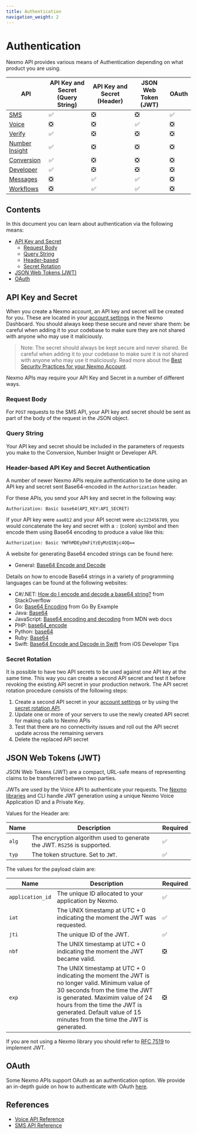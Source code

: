 ```yaml
---
title: Authentication
navigation_weight: 2
---
```


# Authentication

Nexmo API provides various means of Authentication depending on what product you are using.

API | API Key and Secret (Query String) | API Key and Secret (Header) | JSON Web Token (JWT) | OAuth
-- | -- | -- | -- | --
[SMS](/api/sms) | ✅ | ❎ | ❎ | ✅
[Voice](/api/voice) | ❎ | ❎ | ✅ | ❎
[Verify](/api/verify) | ✅ | ❎ | ❎| ❎
[Number Insight](/api/number-insight) | ✅ | ❎ | ❎| ❎
[Conversion](/api/conversion) | ✅ | ❎ | ❎| ❎
[Developer](/api/developer) | ✅ | ❎ | ❎| ❎
[Messages](/api/messages-and-workflows-apis/messages) | ❎ | ✅ | ✅| ❎
[Workflows](/api/messages-and-workflows-apis/workflows) | ❎ | ✅ | ✅| ❎

## Contents

In this document you can learn about authentication via the following means:

* [API Key and Secret](#api-key-secret)
  * [Request Body](#request-body)
  * [Query String](#query-string)
  * [Header-based](#header-based-api-key-secret-authentication)
  * [Secret Rotation](#secret-rotation)
* [JSON Web Tokens (JWT)](#json-web-tokens-jwt)
* [OAuth](#oauth)

## API Key and Secret

When you create a Nexmo account, an API key and secret will be created for you. These are located in your [account settings](https://dashboard.nexmo.com/settings) in the Nexmo Dashboard. You should always keep these secure and never share them: be careful when adding it to your codebase to make sure they are not shared with anyone who may use it maliciously.

> Note: The secret should always be kept secure and never shared. Be careful when adding it to your codebase to make sure it is not shared with anyone who may use it maliciously. Read more about the [Best Security Practices for your Nexmo Account](https://help.nexmo.com/hc/en-us/articles/115014939548).

Nexmo APIs may require your API Key and Secret in a number of different ways.

### Request Body

For `POST` requests to the SMS API, your API key and secret should be sent as part of the body of the request in the JSON object.

### Query String

Your API key and secret should be included in the parameters of requests you make to the Conversion, Number Insight or Developer API.

### Header-based API Key and Secret Authentication

A number of newer Nexmo APIs require authentication to be done using an API key and secret sent Base64-encoded in the `Authorization` header.

For these APIs, you send your API key and secret in the following way:

```
Authorization: Basic base64(API_KEY:API_SECRET)
```

If your API key were `aaa012` and your API secret were `abc123456789`, you would concatenate the key and secret with a `:` (colon) symbol and then encode them using Base64 encoding to produce a value like this:

```
Authorization: Basic YWFhMDEyOmFiYzEyMzQ1Njc4OQ==
```

A website for generating Base64 encoded strings can be found here:

* General: [Base64 Encode and Decode](https://www.base64encode.org/)

Details on how to encode Base64 strings in a variety of programming languages can be found at the following websites:

* C#/.NET: [How do I encode and decode a base64 string?](https://stackoverflow.com/questions/11743160/how-do-i-encode-and-decode-a-base64-string) from StackOverflow
* Go: [Base64 Encoding](https://gobyexample.com/base64-encoding) from Go By Example
* Java: [Base64](https://docs.oracle.com/javase/8/docs/api/java/util/Base64.html)
* JavaScript: [Base64 encoding and decoding](https://developer.mozilla.org/en-US/docs/Web/API/WindowBase64/Base64_encoding_and_decoding) from MDN web docs
* PHP: [base64_encode](https://secure.php.net/manual/en/function.base64-encode.php)
* Python: [base64](https://docs.python.org/2/library/base64.html)
* Ruby: [Base64](https://ruby-doc.org/stdlib-2.5.0/libdoc/base64/rdoc/Base64.html)
* Swift: [Base64 Encode and Decode in Swift](http://iosdevelopertips.com/swift-code/base64-encode-decode-swift.html) from iOS Developer Tips

### Secret Rotation
It is possible to have two API secrets to be used against one API key at the same time. This way you can create a second API secret and test it before revoking the existing API secret in your production network. The API secret rotation procedure consists of the following steps:

1. Create a second API secret in your [account settings](https://dashboard.nexmo.com/settings) or by using  the [secret rotation API](/api/account/secret-management).
2. Update one or more of your servers to use the newly created API secret for making calls to Nexmo APIs
3. Test that there are no connectivity issues and roll out the API secret update across the remaining servers
4. Delete the replaced API secret

## JSON Web Tokens (JWT)

JSON Web Tokens (JWT) are a compact, URL-safe means of representing claims to be transferred between two parties.

JWTs are used by the Voice API to authenticate your requests. The [Nexmo libraries](/tools) and CLI handle JWT generation using a unique Nexmo Voice Application ID and a Private Key.

Values for the Header are:

Name | Description | Required
-- | -- | --
`alg` | The encryption algorithm used to generate the JWT. `RS256` is supported. | ✅
`typ` | The token structure. Set to `JWT`. | ✅

The values for the payload claim are:

Name | Description | Required
-- | -- | --
`application_id` | The unique ID allocated to your application by Nexmo. | ✅
`iat` | The UNIX timestamp at UTC + 0 indicating the moment the JWT was requested. | ✅
`jti` | The unique ID of the JWT. | ✅
`nbf` | The UNIX timestamp at UTC + 0 indicating the moment the JWT became valid. | ❎
`exp` | The UNIX timestamp at UTC + 0 indicating the moment the JWT is no longer valid. Minimum value of 30 seconds from the time the JWT is generated. Maximim value of 24 hours from the time the JWT is generated. Default value of 15 minutes from the time the JWT is generated. | ❎

If you are not using a Nexmo library you should refer to [RFC 7519](https://tools.ietf.org/html/rfc7519) to implement JWT.

## OAuth

Some Nexmo APIs support OAuth as an authentication option. We provide an in-depth guide on how to authenticate with OAuth [here](/concepts/guides/oauth).

## References

* [Voice API Reference](/api/voice)
* [SMS API Reference](/api/sms)
